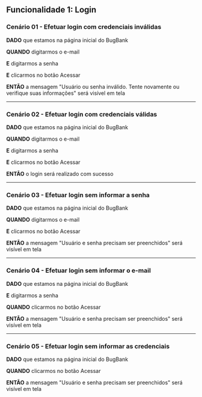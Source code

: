 
## Funcionalidade 1: Login

### Cenário 01 - Efetuar login com credenciais inválidas

**DADO** que estamos na página inicial do BugBank

**QUANDO** digitarmos o e-mail

**E** digitarmos a senha

**E** clicarmos no botão Acessar

**ENTÃO** a mensagem "Usuário ou senha inválido. Tente novamente ou verifique suas informações" será visível em tela

-----

### Cenário 02 - Efetuar login com credenciais válidas

**DADO** que estamos na página inicial do BugBank

**QUANDO** digitarmos o e-mail

**E** digitarmos a senha

**E** clicarmos no botão Acessar

**ENTÃO** o login será realizado com sucesso

-----

### Cenário 03 - Efetuar login sem informar a senha

**DADO** que estamos na página inicial do BugBank

**QUANDO** digitarmos o e-mail

**E** clicarmos no botão Acessar

**ENTÃO** a mensagem "Usuário e senha precisam ser preenchidos" será visível em tela

-----

### Cenário 04 - Efetuar login sem informar o e-mail

**DADO** que estamos na página inicial do BugBank

**E** digitarmos a senha

**QUANDO** clicarmos no botão Acessar

**ENTÃO** a mensagem "Usuário e senha precisam ser preenchidos" será visível em tela

-----

### Cenário 05 - Efetuar login sem informar as credenciais

**DADO** que estamos na página inicial do BugBank

**QUANDO** clicarmos no botão Acessar

**ENTÃO** a mensagem "Usuário e senha precisam ser preenchidos" será visível em tela